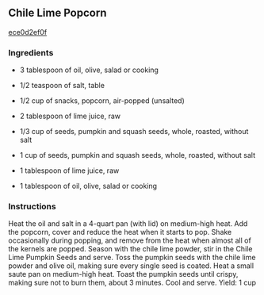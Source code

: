 ## Chile Lime Popcorn

[ece0d2ef0f](http://www.foodnetwork.com/recipes/marcela-valladolid/chile-lime-popcorn.html)

### Ingredients

 - 3 tablespoon of oil, olive, salad or cooking

 - 1/2 teaspoon of salt, table

 - 1/2 cup of snacks, popcorn, air-popped (unsalted)

 - 2 tablespoon of lime juice, raw

 - 1/3 cup of seeds, pumpkin and squash seeds, whole, roasted, without salt

 - 1 cup of seeds, pumpkin and squash seeds, whole, roasted, without salt

 - 1 tablespoon of lime juice, raw

 - 1 tablespoon of oil, olive, salad or cooking

### Instructions

Heat the oil and salt in a 4-quart pan (with lid) on medium-high heat. Add the popcorn, cover and reduce the heat when it starts to pop. Shake occasionally during popping, and remove from the heat when almost all of the kernels are popped. Season with the chile lime powder, stir in the Chile Lime Pumpkin Seeds and serve. Toss the pumpkin seeds with the chile lime powder and olive oil, making sure every single seed is coated. Heat a small saute pan on medium-high heat. Toast the pumpkin seeds until crispy, making sure not to burn them, about 3 minutes. Cool and serve. Yield: 1 cup